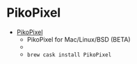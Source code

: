 # PikoPixel
- [PikoPixel](http://twilightedge.com/mac/pikopixel/)
  -  PikoPixel for Mac/Linux/BSD (BETA)
  - 
  - `brew cask install PikoPixel`
